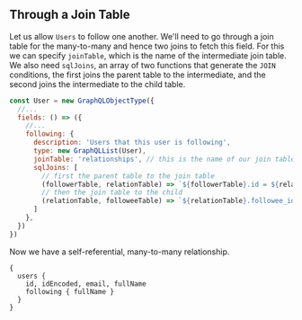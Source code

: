 ## Through a Join Table

Let us allow `Users` to follow one another. We'll need to go through a join table for the many-to-many and hence two joins to fetch this field. For this we can specify `joinTable`, which is the name of the intermediate join table. We also need `sqlJoins`, an array of two functions that generate the `JOIN` conditions, the first joins the parent table to the intermediate, and the second joins the intermediate to the child table.

```javascript
const User = new GraphQLObjectType({
  //...
  fields: () => ({
    //...
    following: {
      description: 'Users that this user is following',
      type: new GraphQLList(User),
      joinTable: 'relationships', // this is the name of our join table
      sqlJoins: [
        // first the parent table to the join table
        (followerTable, relationTable) => `${followerTable}.id = ${relationTable}.follower_id`,
        // then the join table to the child
        (relationTable, followeeTable) => `${relationTable}.followee_id = ${followeeTable}.id`
      ]
    },
  })
})
```

Now we have a self-referential, many-to-many relationship.

```grapql
{
  users { 
    id, idEncoded, email, fullName
    following { fullName }
  }
}
```

